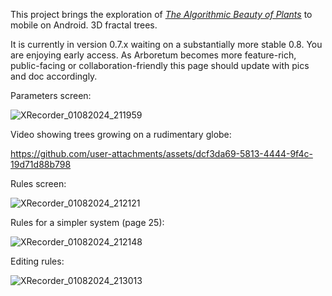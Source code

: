 This project brings the exploration of [*The Algorithmic Beauty of Plants*](http://algorithmicbotany.org/papers/#abop) to mobile on Android. 3D fractal trees.

It is currently in version 0.7.x waiting on a substantially more stable 0.8. You are enjoying early access. As Arboretum becomes more feature-rich, public-facing or collaboration-friendly this page should update with pics and doc accordingly.

Parameters screen:

![XRecorder_01082024_211959](https://github.com/user-attachments/assets/a83ac13f-be5c-418f-abb5-0cfb2eda6811)

Video showing trees growing on a rudimentary globe:

https://github.com/user-attachments/assets/dcf3da69-5813-4444-9f4c-19d71d88b798

Rules screen:

![XRecorder_01082024_212121](https://github.com/user-attachments/assets/29ceb074-8a9c-4ba6-bf7e-9bfb1bb50145)

Rules for a simpler system (page 25):

![XRecorder_01082024_212148](https://github.com/user-attachments/assets/63897703-4207-4929-8e38-0586b21ecad1)

Editing rules:

![XRecorder_01082024_213013](https://github.com/user-attachments/assets/e9eaa73d-48f0-4763-bde0-85e08a93476c)

